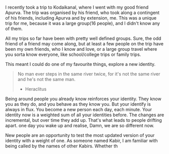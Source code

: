 I recently took a trip to Kodaikanal, where I went with my good friend Apurva. The trip was organised by his friend, who took along a contingent of his friends, including Apurva and by extension, me. This was a unique trip for me, because it was a large group(16 people), and I didn't know any of them. 

All my trips so far have been with pretty well defined groups. Sure, the odd friend of a friend may come along, but at least a few people on the trip have been my own friends, who I know and love, or a large group travel where you sorta know everyone, like school/college trips or family trips. 

This meant I could do one of my favourite things, explore a new identity. 

>No man ever steps in the same river twice, for it's not the same river and he's not the same man.
>- Heraclitus

Being around people you already know reinforces your identity. They know you as they do, and you behave as they know you. But your identify is always in flux. You become a new person each day, each minute. Your identity now is a weighted sum of all your identities before. The changes are incremental, but over time they add up. That's what leads to people drifting apart. one day you wake up and realise, Damn, we are so different now. 

New people are an opportunity to test the most updated version of your identity with a weight of one. As someone named Kabir, I am familiar with being called by the names of other Kabirs. Whether th